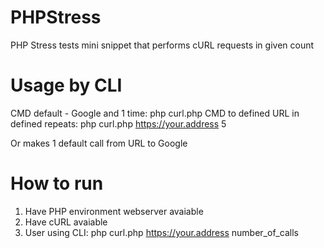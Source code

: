 # PHPStress
PHP Stress tests mini snippet that performs cURL requests in given count

# Usage by CLI 
CMD default - Google and 1 time: php curl.php
CMD to defined URL in defined repeats: php curl.php https://your.address 5

Or makes 1 default call from URL to Google

# How to run
1. Have PHP environment webserver avaiable
2. Have cURL avaiable
3. User using CLI: php curl.php https://your.address number_of_calls
